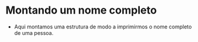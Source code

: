 # Montando um nome completo

- Aqui montamos uma estrutura de modo a imprimirmos o nome completo de uma pessoa.